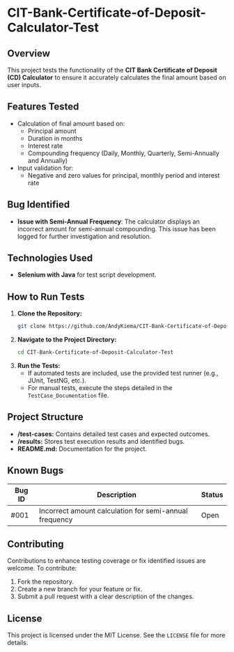 # CIT-Bank-Certificate-of-Deposit-Calculator-Test

## Overview
This project tests the functionality of the **CIT Bank Certificate of Deposit (CD) Calculator** to ensure it accurately calculates the final amount based on user inputs.

## Features Tested
- Calculation of final amount based on:
  - Principal amount
  - Duration in months
  - Interest rate
  - Compounding frequency (Daily, Monthly, Quarterly, Semi-Annually and Annually)
- Input validation for:
  - Negative and zero values for principal, monthly period and interest rate

## Bug Identified
- **Issue with Semi-Annual Frequency**:
  The calculator displays an incorrect amount for semi-annual compounding. This issue has been logged for further investigation and resolution.

## Technologies Used
- **Selenium with Java** for test script development.

## How to Run Tests
1. **Clone the Repository:**
   ```bash
   git clone https://github.com/AndyKiema/CIT-Bank-Certificate-of-Deposit-Calculator-Test.git
   ```
2. **Navigate to the Project Directory:**
   ```bash
   cd CIT-Bank-Certificate-of-Deposit-Calculator-Test
   ```
3. **Run the Tests:**
   - If automated tests are included, use the provided test runner (e.g., JUnit, TestNG, etc.).
   - For manual tests, execute the steps detailed in the `TestCase_Documentation` file.

## Project Structure
- **/test-cases:** Contains detailed test cases and expected outcomes.
- **/results:** Stores test execution results and identified bugs.
- **README.md:** Documentation for the project.

## Known Bugs
| Bug ID | Description                               | Status       |
|--------|-------------------------------------------|--------------|
| #001   | Incorrect amount calculation for semi-annual frequency | Open         |

## Contributing
Contributions to enhance testing coverage or fix identified issues are welcome. To contribute:
1. Fork the repository.
2. Create a new branch for your feature or fix.
3. Submit a pull request with a clear description of the changes.

## License
This project is licensed under the MIT License. See the `LICENSE` file for more details.


